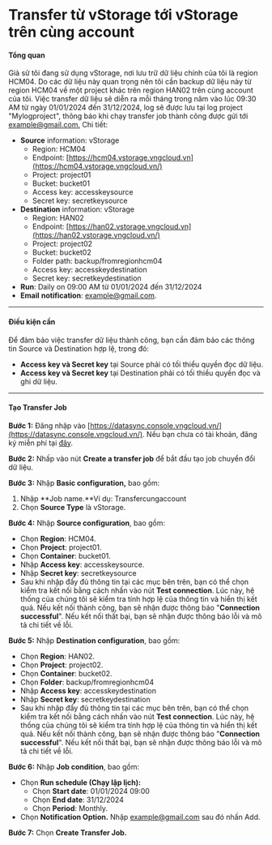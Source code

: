 # Transfer từ vStorage tới vStorage trên cùng account

#### Tổng quan <a href="#transferdulieutuvstoragetoivstoragetrencungaccount-tongquan" id="transferdulieutuvstoragetoivstoragetrencungaccount-tongquan"></a>

Giả sử tôi đang sử dụng vStorage, nơi lưu trữ dữ liệu chính của tôi là region HCM04. Do các dữ liệu này quan trọng nên tôi cần backup dữ liệu này từ region HCM04 về một project khác trên region HAN02 trên cùng account của tôi. Việc transfer dữ liệu sẽ diễn ra mỗi tháng trong năm vào lúc 09:30 AM từ ngày 01/01/2024 đến 31/12/2024, log sẽ được lưu tại log project "Mylogproject", thông báo khi chạy transfer job thành công được gửi tới [example@gmail.com](mailto:example@gmail.com)[.](mailto:myemail@gmail.com.) Chi tiết:&#x20;

* **Source** information: vStorage
  * Region: HCM04
  * Endpoint: [https://hcm04.vstorage.vngcloud.vn](https://hcm04.vstorage.vngcloud.vn/)
  * Project: project01
  * Bucket: bucket01
  * Access key: accesskeysource
  * Secret key: secretkeysource
* **Destination** information: vStorage
  * Region: HAN02
  * Endpoint: [https://han02.vstorage.vngcloud.vn](https://han02.vstorage.vngcloud.vn/)
  * Project: project02
  * Bucket: bucket02
  * Folder path: backup/fromregionhcm04
  * Access key: accesskeydestination
  * Secret key: secretkeydestination
* **Run**: Daily on 09:00 AM từ 01/01/2024 đến 31/12/2024
* **Email** **notification**: [example@gmail.com](mailto:example@gmail.com).

***

#### Điều kiện cần <a href="#transferdulieutuvstoragetoivstoragetrencungaccount-dieukiencan" id="transferdulieutuvstoragetoivstoragetrencungaccount-dieukiencan"></a>

Để đảm bảo việc transfer dữ liệu thành công, bạn cần đảm bảo các thông tin Source và Destination hợp lệ, trong đó:&#x20;

* **Access key và Secret key** tại Source phải có tối thiểu quyền đọc dữ liệu.
* **Access key và Secret key** tại Destination phải có tối thiểu quyền đọc và ghi dữ liệu.

***

#### Tạo Transfer Job <a href="#transferdulieutuvstoragetoivstoragetrencungaccount-taotransferjob" id="transferdulieutuvstoragetoivstoragetrencungaccount-taotransferjob"></a>

**Bước 1:** Đăng nhập vào [https://datasync.console.vngcloud.vn/](https://datasync.console.vngcloud.vn/). Nếu bạn chưa có tài khoản, đăng ký miễn phí tại [đây](https://register.vngcloud.vn/signup).

**Bước 2:** Nhấp vào nút **Create a transfer job** để bắt đầu tạo job chuyển đổi dữ liệu.

**Bước 3:** Nhập **Basic configuration,** bao gồm:&#x20;

1. Nhập **Job name.**Ví dụ: Transfercungaccount
2. Chọn **Source Type** là vStorage.

**Bước 4:** Nhập **Source configuration**, bao gồm:&#x20;

* Chọn **Region**: HCM04.
* Chọn **Project**: project01.
* Chọn **Container**: bucket01.
* Nhập **Access key**: accesskeysource.
* Nhập **Secret key**: secretkeysource
* Sau khi nhập đẩy đủ thông tin tại các mục bên trên, bạn có thể chọn kiểm tra kết nối bằng cách nhấn vào nút **Test connection**. Lúc này, hệ thống của chúng tôi sẽ kiểm tra tính hợp lệ của thông tin và hiển thị kết quả. Nếu kết nối thành công, bạn sẽ nhận được thông báo "**Connection successful**". Nếu kết nối thất bại, bạn sẽ nhận được thông báo lỗi và mô tả chi tiết về lỗi.

**Bước 5:** Nhập **Destination configuration**, bao gồm:

* Chọn **Region**: HAN02.
* Chọn **Project**: project02.
* Chọn **Container**: bucket02.
* Chọn **Folder**: backup/fromregionhcm04
* Nhập **Access key**: accesskeydestination
* Nhập **Secret key**: secretkeydestination
* Sau khi nhập đẩy đủ thông tin tại các mục bên trên, bạn có thể chọn kiểm tra kết nối bằng cách nhấn vào nút **Test connection**. Lúc này, hệ thống của chúng tôi sẽ kiểm tra tính hợp lệ của thông tin và hiển thị kết quả. Nếu kết nối thành công, bạn sẽ nhận được thông báo "**Connection successful**". Nếu kết nối thất bại, bạn sẽ nhận được thông báo lỗi và mô tả chi tiết về lỗi.

**Bước 6:** Nhập **Job condition**, bao gồm:

* Chọn **Run schedule (Chạy lập lịch):**
  * Chọn **Start date**: 01/01/2024 09:00
  * Chọn **End date**: 31/12/2024
  * Chọn **Period**: Monthly.
* Chọn **Notification Option.** Nhập [example@gmail.com](mailto:example@gmail.com) sau đó nhấn Add.

**Bước 7:** Chọn **Create Transfer Job.**
